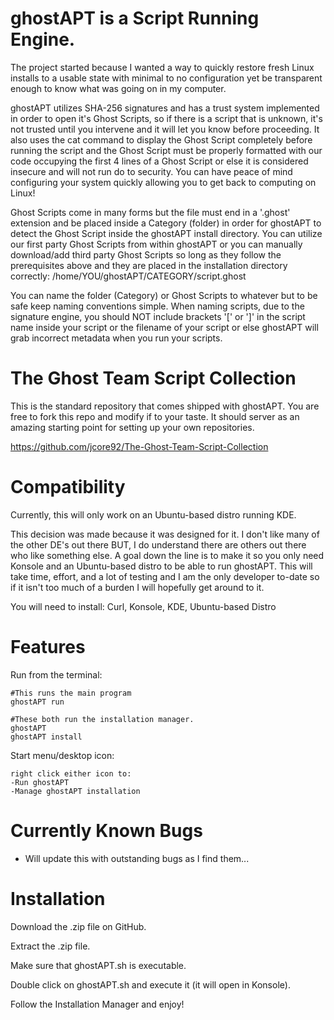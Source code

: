 ghostAPT is a Script Running Engine.
=====================================================================

The project started because I wanted a way to quickly restore fresh Linux installs to a usable state with minimal to no configuration yet be transparent enough to know what was going on in my computer.

ghostAPT utilizes SHA-256 signatures and has a trust system implemented in order to open it's Ghost Scripts, so if there is a script that is unknown, it's not trusted until you intervene and it will let you know before proceeding. It also uses the cat command to display the Ghost Script completely before running the script and the Ghost Script must be properly formatted with our code occupying the first 4 lines of a Ghost Script or else it is considered insecure and will not run do to security. You can have peace of mind configuring your system quickly allowing you to get back to computing on Linux!

Ghost Scripts come in many forms but the file must end in a '.ghost' extension and be placed inside a Category (folder) in order for ghostAPT to detect the Ghost Script inside the ghostAPT install directory. You can utilize our first party Ghost Scripts from within ghostAPT or you can manually download/add third party Ghost Scripts so long as they follow the prerequisites above and they are placed in the installation directory correctly: /home/YOU/ghostAPT/CATEGORY/script.ghost

You can name the folder (Category) or Ghost Scripts to whatever but to be safe keep naming conventions simple. When naming scripts, due to the signature engine, you should NOT include brackets '[' or ']' in the script name inside your script or the filename of your script or else ghostAPT will grab incorrect metadata when you run your scripts.

The Ghost Team Script Collection
=====================================================================
This is the standard repository that comes shipped with ghostAPT. You are free to fork this repo and modify if to your taste. It should server as an amazing starting point for setting up your own repositories.

https://github.com/jcore92/The-Ghost-Team-Script-Collection

Compatibility
=====================================================================
Currently, this will only work on an Ubuntu-based distro running KDE.

This decision was made because it was designed for it. I don't like many of the other DE's out there BUT, I do understand there are others out there who like something else. A goal down the line is to make it so you only need Konsole and an Ubuntu-based distro to be able to run ghostAPT. This will take time, effort, and a lot of testing and I am the only developer to-date so if it isn't too much of a burden I will hopefully get around to it.

You will need to install:
Curl, Konsole, KDE, Ubuntu-based Distro

Features
=====================================================================
Run from the terminal:

    #This runs the main program
    ghostAPT run

    #These both run the installation manager.
    ghostAPT
    ghostAPT install

Start menu/desktop icon:

    right click either icon to:
    -Run ghostAPT
    -Manage ghostAPT installation

Currently Known Bugs
=====================================================================
* Will update this with outstanding bugs as I find them...

Installation
=====================================================================
Download the .zip file on GitHub.

Extract the .zip file.

Make sure that ghostAPT.sh is executable.

Double click on ghostAPT.sh and execute it (it will open in Konsole).

Follow the Installation Manager and enjoy!
